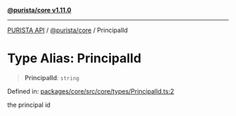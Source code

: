 [**@purista/core v1.11.0**](../README.md)

***

[PURISTA API](../../../packages.md) / [@purista/core](../README.md) / PrincipalId

# Type Alias: PrincipalId

> **PrincipalId**: `string`

Defined in: [packages/core/src/core/types/PrincipalId.ts:2](https://github.com/puristajs/purista/blob/master/packages/core/src/core/types/PrincipalId.ts#L2)

the principal id
